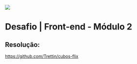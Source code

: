 ![](https://i.imgur.com/xG74tOh.png)

# Desafio | Front-end - Módulo 2

## Resolução:

https://github.com/Trettin/cubos-flix
